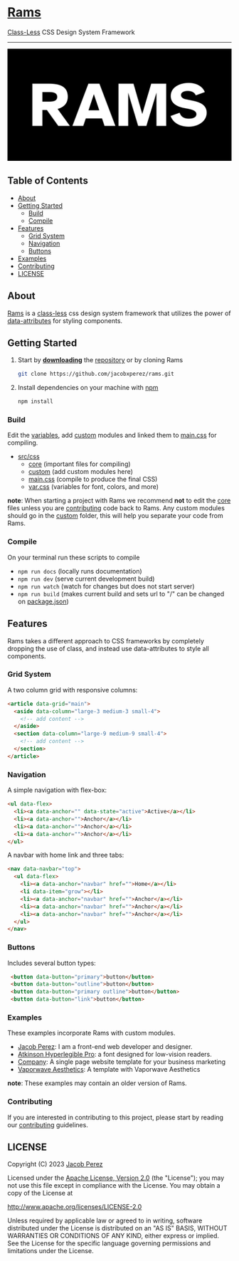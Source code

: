# [Rams](https://jacobxperez.github.io/rams/)

[Class-Less](https://jacobxperez.github.io/blog/post/css/class-less-architecture/) CSS Design System Framework

---

![rams logo](docs/banner.jpg)

## Table of Contents

- [About](#about)
- [Getting Started](#getting-started)
  - [Build](#build)
  - [Compile](#compile)
- [Features](#features)
  - [Grid System](#grid-system)
  - [Navigation](#navigation)
  - [Buttons](#buttons)
- [Examples](#examples)
- [Contributing](#contributing)
- [LICENSE](#license)

## About

[Rams](https://jacobxperez.github.io/rams/) is a [class-less](https://jacobxperez.github.io/blog/post/css/class-less-architecture/) css design system framework that utilizes the power of [data-attributes](https://developer.mozilla.org/en-US/docs/Learn/HTML/Howto/Use_data_attributes) for styling components.

## Getting Started

1) Start by **[downloading](https://github.com/jacobxperez/rams/archive/master.zip)** the [repository](https://github.com/jacobxperez/rams) or by cloning Rams

    ```bash
    git clone https://github.com/jacobxperez/rams.git
    ```

2) Install dependencies on your machine with [npm](https://www.npmjs.com/)

    ```bash
    npm install
    ```

### Build

Edit the [variables](https://github.com/jacobxperez/rams/blob/master/src/css/var.css), add
[custom](https://github.com/jacobxperez/rams/tree/master/src/css/custom) modules and linked
them to [main.css](https://github.com/jacobxperez/rams/blob/master/src/css/main.css) for compiling.

- [src/css](https://github.com/jacobxperez/rams/tree/master/src/css/)
  - [core](https://github.com/jacobxperez/rams/tree/master/src/css/core) (important files for compiling)
  - [custom](https://github.com/jacobxperez/rams/tree/master/src/css/custom) (add custom modules here)
  - [main.css](https://github.com/jacobxperez/rams/blob/master/src/css/main.css) (compile to produce the final CSS)
  - [var.css](https://github.com/jacobxperez/rams/blob/master/src/css/var.css) (variables for font, colors, and more)

**note**: When starting a project with Rams we recommend **not** to edit the [core](https://github.com/jacobxperez/rams/tree/master/src/css/core) files unless you are [contributing](https://github.com/jacobxperez/rams/blob/master/.github/CONTRIBUTING.md) code back to Rams. Any custom modules should go in the [custom](https://github.com/jacobxperez/rams/tree/master/src/css/custom) folder, this will help you separate your code from Rams.

### Compile

On your terminal run these scripts to compile

- `npm run docs` (locally runs documentation)
- `npm run dev` (serve current development build)
- `npm run watch` (watch for changes but does not start server)
- `npm run build` (makes current build and sets url to "/" can be changed on [package.json](https://github.com/jacobxperez/rams/blob/master/package.json))

## Features

Rams takes a different approach to CSS frameworks by completely dropping the use
of class, and instead use data-attributes to style all components.

### Grid System

A two column grid with responsive columns:

```html
<article data-grid="main">
  <aside data-column="large-3 medium-3 small-4">
    <!-- add content -->
  </aside>
  <section data-column="large-9 medium-9 small-4">
    <!-- add content -->
  </section>
</article>
```

### Navigation

A simple navigation with flex-box:

```html
<ul data-flex>
  <li><a data-anchor="" data-state="active">Active</a></li>
  <li><a data-anchor="">Anchor</a></li>
  <li><a data-anchor="">Anchor</a></li>
  <li><a data-anchor="">Anchor</a></li>
</ul>
```

A navbar with home link and three tabs:

```html
<nav data-navbar="top">
  <ul data-flex>
    <li><a data-anchor="navbar" href="">Home</a></li>
    <li data-item="grow"></li>
    <li><a data-anchor="navbar" href="">Anchor</a></li>
    <li><a data-anchor="navbar" href="">Anchor</a></li>
    <li><a data-anchor="navbar" href="">Anchor</a></li> 
  </ul>
</nav>
```

### Buttons

Includes several button types:

```html
 <button data-button="primary">button</button>
 <button data-button="outline">button</button>
 <button data-button="primary outline">button</button>
 <button data-button="link">button</button> 
```

### Examples

These examples incorporate Rams with custom modules.

- [Jacob Perez](https://github.com/jacobxperez/blog): I am a front-end web developer and designer.
- [Atkinson Hyperlegible Pro](https://jacobxperez.github.io/atkinson-hyperlegible-pro/): a font designed for low-vision readers.
- [Company](https://github.com/jacobxperez/company): A single page website template for your business marketing
- [Vaporwave Aesthetics](https://github.com/jacobxperez/vaporwave-aesthetic): A template with Vaporwave Aesthetics

**note**: These examples may contain an older version of Rams.

### Contributing

If you are interested in contributing to this project, please start by reading our
[contributing](https://github.com/jacobxperez/rams/blob/master/.github/CONTRIBUTING.md) guidelines.

## LICENSE

Copyright (C) 2023 [Jacob Perez](https://jacobxperez.github.io/blog/)

Licensed under the [Apache License, Version 2.0](http://www.apache.org/licenses/LICENSE-2.0) (the "License"); you may not use this file except in compliance with the License. You may obtain a copy of the License at

<http://www.apache.org/licenses/LICENSE-2.0>

Unless required by applicable law or agreed to in writing, software distributed under the License is distributed on an "AS IS" BASIS, WITHOUT WARRANTIES OR CONDITIONS OF ANY KIND, either express or implied. See the License for the specific language governing permissions and limitations under the License.
